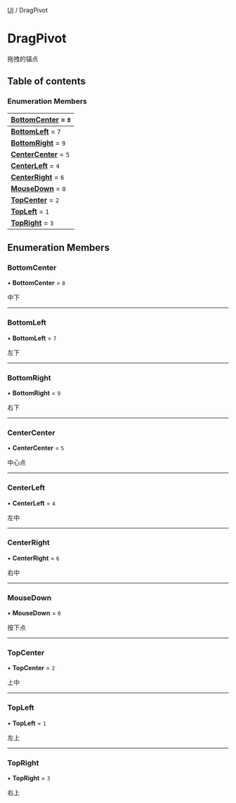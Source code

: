 [UI](../groups/Core.UI.md) / DragPivot

# DragPivot <Badge type="tip" text="Enumeration" /> <Score text="DragPivot" />

<p class="content-big"> 拖拽的锚点 </p>

## Table of contents

### Enumeration Members <Score text="Enumeration" /> 
| **[BottomCenter](mw.DragPivot.md#bottomcenter)** = ``8``  |
| :----- |
| **[BottomLeft](mw.DragPivot.md#bottomleft)** = ``7`` |
| **[BottomRight](mw.DragPivot.md#bottomright)** = ``9`` |
| **[CenterCenter](mw.DragPivot.md#centercenter)** = ``5`` |
| **[CenterLeft](mw.DragPivot.md#centerleft)** = ``4`` |
| **[CenterRight](mw.DragPivot.md#centerright)** = ``6`` |
| **[MouseDown](mw.DragPivot.md#mousedown)** = ``0`` |
| **[TopCenter](mw.DragPivot.md#topcenter)** = ``2`` |
| **[TopLeft](mw.DragPivot.md#topleft)** = ``1`` |
| **[TopRight](mw.DragPivot.md#topright)** = ``3`` |

## Enumeration Members

### BottomCenter <Score text="BottomCenter" /> 

• **BottomCenter** = ``8``

中下

___

### BottomLeft <Score text="BottomLeft" /> 

• **BottomLeft** = ``7``

左下

___

### BottomRight <Score text="BottomRight" /> 

• **BottomRight** = ``9``

右下

___

### CenterCenter <Score text="CenterCenter" /> 

• **CenterCenter** = ``5``

中心点

___

### CenterLeft <Score text="CenterLeft" /> 

• **CenterLeft** = ``4``

左中

___

### CenterRight <Score text="CenterRight" /> 

• **CenterRight** = ``6``

右中

___

### MouseDown <Score text="MouseDown" /> 

• **MouseDown** = ``0``

按下点

___

### TopCenter <Score text="TopCenter" /> 

• **TopCenter** = ``2``

上中

___

### TopLeft <Score text="TopLeft" /> 

• **TopLeft** = ``1``

左上

___

### TopRight <Score text="TopRight" /> 

• **TopRight** = ``3``

右上

